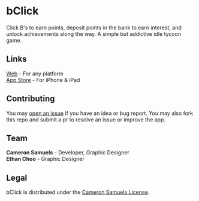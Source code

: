 # bClick
Click B's to earn points, deposit points in the bank to earn interest, and unlock achievements along the way.
A simple but addictive idle tycoon game.

## Links
[Web](https://xel.company/bclick) - For any platform
<br>[App Store](https://goo.gl/cGp8bd) - For iPhone & iPad

## Contributing
You may [open an issue](https://git.io/vdqtW) if you have an idea or bug report.
You may also fork this repo and submit a pr to resolve an issue or improve the app.

## Team
**Cameron Samuels** - Developer, Graphic Designer
<br>**Ethan Choo** - Graphic Designer

## Legal
bClick is distributed under the [Cameron Samuels License](LICENSE).
